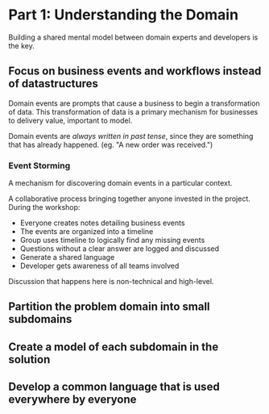 # Part 1: Understanding the Domain

Building a shared mental model between domain experts and developers is the key.

## Focus on business events and workflows instead of datastructures
Domain events are prompts that cause a business to begin a transformation of data. This transformation of data is a primary mechanism for businesses to delivery value, important to model.

Domain events are *always written in past tense*, since they are something that has already happened. (eg. "A new order was received.")

### Event Storming
A mechanism for discovering domain events in a particular context.

A collaborative process bringing together anyone invested in the project. During the workshop:

* Everyone creates notes detailing business events
* The events are organized into a timeline
* Group uses timeline to logically find any missing events
* Questions without a clear answer are logged and discussed
* Generate a shared language
* Developer gets awareness of all teams involved

Discussion that happens here is non-technical and high-level.

## Partition the problem domain into small subdomains

## Create a model of each subdomain in the solution

## Develop a common language that is used everywhere by everyone


